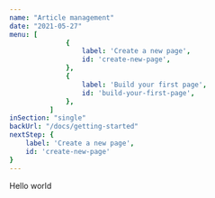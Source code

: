 ```yaml
---
name: "Article management"
date: "2021-05-27"
menu: [
              {
                  label: 'Create a new page',
                  id: 'create-new-page',
              },
              {
                  label: 'Build your first page',
                  id: 'build-your-first-page',
              },
          ]
inSection: "single"
backUrl: "/docs/getting-started"
nextStep: {
    label: 'Create a new page',
    id: 'create-new-page'
}
---
```

Hello world
